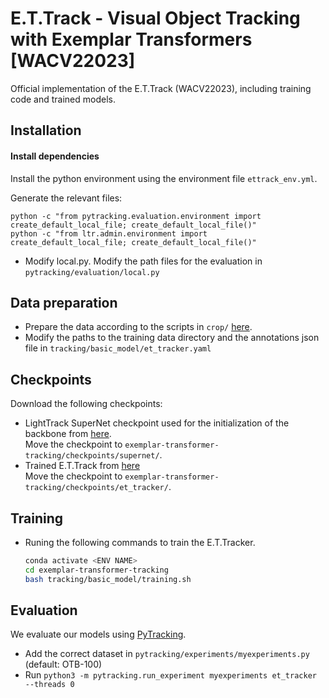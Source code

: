 # E.T.Track - Visual Object Tracking with Exemplar Transformers [WACV22023]
Official implementation of the E.T.Track (WACV22023), including training code and trained models.

## Installation

#### Install dependencies

Install the python environment using the environment file `ettrack_env.yml`.

Generate the relevant files:
```
python -c "from pytracking.evaluation.environment import create_default_local_file; create_default_local_file()"
python -c "from ltr.admin.environment import create_default_local_file; create_default_local_file()"
```

* Modify local.py.
    Modify the path files for the evaluation in `pytracking/evaluation/local.py`

## Data preparation
* Prepare the data according to the scripts in `crop/` [here](https://github.com/researchmm/TracKit/tree/master/lib/dataset).<br>
* Modify the paths to the training data directory and the annotations json file in `tracking/basic_model/et_tracker.yaml`


## Checkpoints
Download the following checkpoints:
* LightTrack SuperNet checkpoint used for the initialization of the backbone from [here](https://www.filesharing.com/file/details/2806766/model_best.pth.tar). <br>
  Move the checkpoint to `exemplar-transformer-tracking/checkpoints/supernet/`.
* Trained E.T.Track from [here](https://www.filesharing.com/file/details/2806767/checkpoint_e35.pth) <br>
  Move the checkpoint to `exemplar-transformer-tracking/checkpoints/et_tracker/`.

## Training
* Runing the following commands to train the E.T.Tracker.
    ```bash
    conda activate <ENV NAME>
    cd exemplar-transformer-tracking
    bash tracking/basic_model/training.sh
    ```  

## Evaluation
We evaluate our models using [PyTracking](https://github.com/visionml/pytracking).
* Add the correct dataset in `pytracking/experiments/myexperiments.py` (default: OTB-100)
* Run `python3 -m pytracking.run_experiment myexperiments et_tracker --threads 0`
